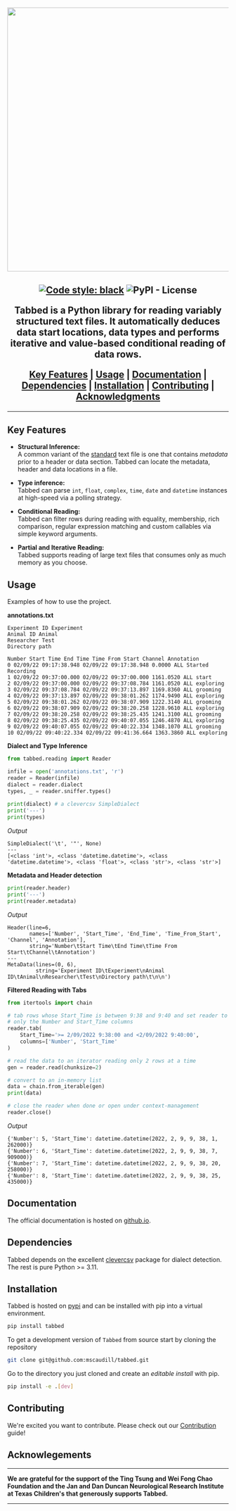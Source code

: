 <h1 align="center">
    <img src="https://github.com/mscaudill/tabbed/blob/master/docs/imgs/namedlogo.png" 
    style="width:600px;height:auto;"/>
</h1>

<h2 align="center"
  Selective and Scalable Reading of Irregular Text Files
</h2>

[![Code style: black](https://img.shields.io/badge/code%20style-black-000000.svg)](https://github.com/psf/black)
![PyPI - License](https://img.shields.io/pypi/l/openseize?color=teal)

**Tabbed** is a Python library for reading variably structured text files. It
automatically deduces data start locations, data types and performs iterative
and value-based conditional reading of data rows.

[**Key Features**](#key-features)
| [**Usage**](#usage)
| [**Documentation**](#documentation)
| [**Dependencies**](#dependencies)
| [**Installation**](#installation)
| [**Contributing**](#contributing)
| [**Acknowledgments**](acknowledgements)

-----------------

## Key Features

- **Structural Inference:**  
A common variant of the [standard]() text file is one that contains *metadata*
prior to a header or data section. Tabbed can locate the metadata, header and
data locations in a file.

- **Type inference:**  
Tabbed can parse `int`, `float`, `complex`, `time`, `date` and `datetime`
instances at high-speed via a polling strategy.

- **Conditional Reading:**  
Tabbed can filter rows during reading with equality, membership, rich
comparison, regular expression matching and custom callables via simple keyword
arguments.

- **Partial and Iterative Reading:**  
Tabbed supports reading of large text files that consumes only as much memory as
you choose.


## Usage

Examples of how to use the project.

**annotations.txt**
```AsciiDoc
Experiment ID Experiment
Animal ID Animal
Researcher Test
Directory path 

Number Start Time End Time Time From Start Channel Annotation
0 02/09/22 09:17:38.948 02/09/22 09:17:38.948 0.0000 ALL Started Recording
1 02/09/22 09:37:00.000 02/09/22 09:37:00.000 1161.0520 ALL start
2 02/09/22 09:37:00.000 02/09/22 09:37:08.784 1161.0520 ALL exploring
3 02/09/22 09:37:08.784 02/09/22 09:37:13.897 1169.8360 ALL grooming
4 02/09/22 09:37:13.897 02/09/22 09:38:01.262 1174.9490 ALL exploring
5 02/09/22 09:38:01.262 02/09/22 09:38:07.909 1222.3140 ALL grooming
6 02/09/22 09:38:07.909 02/09/22 09:38:20.258 1228.9610 ALL exploring
7 02/09/22 09:38:20.258 02/09/22 09:38:25.435 1241.3100 ALL grooming
8 02/09/22 09:38:25.435 02/09/22 09:40:07.055 1246.4870 ALL exploring
9 02/09/22 09:40:07.055 02/09/22 09:40:22.334 1348.1070 ALL grooming
10 02/09/22 09:40:22.334 02/09/22 09:41:36.664 1363.3860 ALL exploring
```

**Dialect and Type Inference**

```python
from tabbed.reading import Reader

infile = open('annotations.txt', 'r')
reader = Reader(infile)
dialect = reader.dialect
types, _ = reader.sniffer.types()
    
print(dialect) # a clevercsv SimpleDialect
print('---')
print(types)
```

*Output*
```
SimpleDialect('\t', '"', None)
---
[<class 'int'>, <class 'datetime.datetime'>, <class 'datetime.datetime'>, <class 'float'>, <class 'str'>, <class 'str'>]
```

**Metadata and Header detection**

```python
print(reader.header)
print('---')
print(reader.metadata)
```

*Output*
```
Header(line=6,
       names=['Number', 'Start_Time', 'End_Time', 'Time_From_Start', 'Channel', 'Annotation'],
       string='Number\tStart Time\tEnd Time\tTime From Start\tChannel\tAnnotation')
---
MetaData(lines=(0, 6),
         string='Experiment ID\tExperiment\nAnimal ID\tAnimal\nResearcher\tTest\nDirectory path\t\n\n')
```

**Filtered Reading with Tabs**

```python
from itertools import chain

# tab rows whose Start_Time is between 9:38 and 9:40 and set reader to read
# only the Number and Start_Time columns
reader.tab(
    Start_Time='>= 2/09/2022 9:38:00 and <2/09/2022 9:40:00',
    columns=['Number', 'Start_Time'
)

# read the data to an iterator reading only 2 rows at a time
gen = reader.read(chunksize=2)

# convert to an in-memory list
data = chain.from_iterable(gen)
print(data)

# close the reader when done or open under context-management
reader.close()
```

*Output*
```
{'Number': 5, 'Start_Time': datetime.datetime(2022, 2, 9, 9, 38, 1, 262000)}
{'Number': 6, 'Start_Time': datetime.datetime(2022, 2, 9, 9, 38, 7, 909000)}
{'Number': 7, 'Start_Time': datetime.datetime(2022, 2, 9, 9, 38, 20, 258000)}
{'Number': 8, 'Start_Time': datetime.datetime(2022, 2, 9, 9, 38, 25, 435000)}
```

## Documentation
The official documentation is hosted on [github.io](#).


## Dependencies
Tabbed depends on the excellent [clevercsv](
https://clevercsv.readthedocs.io/en/latest/) package for dialect detection. The
rest is pure Python >= 3.11.


## Installation

Tabbed is hosted on [pypi]() and can be installed with pip into a virtual
environment.

```bash
pip install tabbed
```

To get a development version of `Tabbed` from source start by cloning the
repository

```bash
git clone git@github.com:mscaudill/tabbed.git
```

Go to the directory you just cloned and create an *editable install* with pip.
```bash
pip install -e .[dev]
```

## Contributing

We're excited you want to contribute. Please check out our
[Contribution](
https://github.com/mscaudill/tabbed/blob/master/.github/CONTRIBUTING.md) guide!


## Acknowlegements

------

**We are grateful for the support of the Ting Tsung and Wei Fong Chao
Foundation and the Jan and Dan Duncan Neurological Research Institute at
Texas Children's that generously supports Tabbed.**

------
